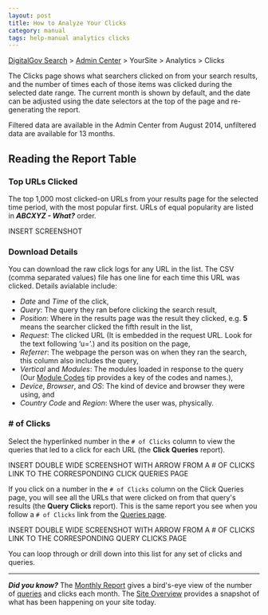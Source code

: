 ```yaml
---
layout: post
title: How to Analyze Your Clicks
category: manual
tags: help-manual analytics clicks
---
```


[DigitalGov Search](/index.html) > [Admin Center](https://search.usa.gov/sites/) > YourSite > Analytics > Clicks

The Clicks page shows what searchers clicked on from your search results, and the number of times each of those items was clicked during the selected date range. The current month is shown by default, and the date can be adjusted using the date selectors at the top of the page and re-generating the report.

Filtered data are available in the Admin Center from August 2014, unfiltered data are available for 13 months.

## Reading the Report Table

### Top URLs Clicked

The top 1,000 most clicked-on URLs from your results page for the selected time period, with the most popular first. URLs of equal popularity are listed in ***ABCXYZ - What?*** order. 

INSERT SCREENSHOT

### Download Details

You can download the raw click logs for any URL in the list. The CSV (comma separated values) file has one line for each time this URL was clicked. Details avialable include:

* *Date* and *Time* of the click,
* *Query*: The query they ran before clicking the search result,
* *Position*: Where in the results page was the result they clicked, e.g. **5** means the searcher clicked the fifth result in the list,
* *Request*: The clicked URL (It is embedded in the request URL. Look for the text following ‘u=’.) and its position on the page, 
* *Referrer*: The webpage the person was on when they ran the search, this column also includes the query, 
* *Vertical* and *Modules*: The modules loaded in response to the query (Our [Module Codes](/manual/module-codes.html) tip provides a key of the codes and names.),
* *Device*, *Browser*, and *OS*: The kind of device and browser they were using, and
* *Country Code* and *Region*: Where the user was, physically.
 
### # of Clicks

Select the hyperlinked number in the `# of Clicks` column to view the queries that led to a click for each URL (the **Click Queries** report).

INSERT DOUBLE WIDE SCREENSHOT WITH ARROW FROM A # OF CLICKS LINK TO THE CORRESPONDING CLICK QUERIES PAGE

If you click on a number in the `# of Clicks` column on the Click Queries page, you will see all the URLs that were clicked on from that query's results (the **Query Clicks** report). This is the same report you see when you follow a `# of Clicks` link from the [Queries page](/manual/queries.html).

INSERT DOUBLE WIDE SCREENSHOT WITH ARROW FROM A # OF CLICKS LINK TO THE CORRESPONDING QUERY CLICKS PAGE

You can loop through or drill down into this list for any set of clicks and queries.

---

***Did you know?*** The [Monthly Report](/manual/monthly-reports.html) gives a bird's-eye view of the number of [queries](/manual/queries.html) and clicks each month. The [Site Overview](/manual/site-overview.html) provides a snapshot of what has been happening on your site today.